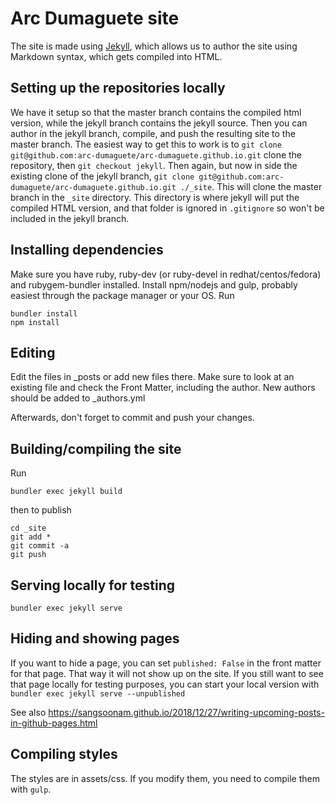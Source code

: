 # Arc Dumaguete site

The site is made using [Jekyll](https://jekyllrb.com/docs/), which allows us to author the site using Markdown syntax, which gets compiled into HTML.

## Setting up the repositories locally

We have it setup so that the master branch contains the compiled html version, while the jekyll branch contains the jekyll source.
Then you can author in the jekyll branch, compile, and push the resulting site to the master branch. The easiest way to get this to work is to `git clone git@github.com:arc-dumaguete/arc-dumaguete.github.io.git` clone the repository, then `git checkout jekyll`. Then again, but now in side the existing clone of the jekyll branch, `git clone git@github.com:arc-dumaguete/arc-dumaguete.github.io.git ./_site`. This will clone the master branch in the `_site` directory. This directory is where jekyll will put the compiled HTML version, and that folder is ignored in `.gitignore` so won't be included in the jekyll branch. 

## Installing dependencies
Make sure you have ruby, ruby-dev (or ruby-devel in redhat/centos/fedora) and rubygem-bundler installed.
Install npm/nodejs and gulp, probably easiest through the package manager or your OS.
Run
```
bundler install
npm install
```

## Editing
Edit the files in _posts or add new files there. Make sure to look at an existing file and check the Front Matter, including the author.
New authors should be added to _authors.yml

Afterwards, don't forget to commit and push your changes.

## Building/compiling the site
Run
```
bundler exec jekyll build
```
then to publish
```
cd _site
git add *
git commit -a
git push
```

## Serving locally for testing
```
bundler exec jekyll serve
```

## Hiding and showing pages
If you want to hide a page, you can set `published: False` in the front matter for that page. That way it will not show up on the site. If you still want to see that page locally for testing purposes, you can start your local version with `bundler exec jekyll serve --unpublished`

See also https://sangsoonam.github.io/2018/12/27/writing-upcoming-posts-in-github-pages.html

## Compiling styles
The styles are in assets/css. If you modify them, you need to compile them with `gulp`.

